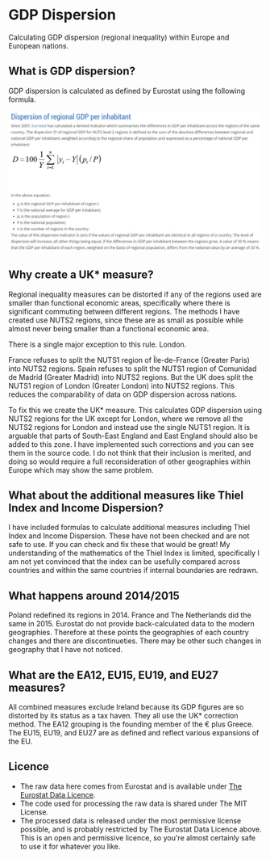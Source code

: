 # GDP Dispersion
Calculating GDP dispersion (regional inequality) within Europe and European nations.

## What is GDP dispersion?
GDP dispersion is calculated as defined by Eurostat using the following formula.

![GDP dispersion formula](DispersionFormula.jpg)

## Why create a UK* measure?
Regional inequality measures can be distorted if any of the regions used are smaller than functional economic areas, specifically where there is significant commuting between different regions. The methods I have created use NUTS2 regions, since these are as small as possible while almost never being smaller than a functional economic area.

There is a single major exception to this rule. London.

France refuses to split the NUTS1 region of Île-de-France (Greater Paris) into NUTS2 regions. Spain refuses to split the NUTS1 region of Comunidad de Madrid (Greater Madrid) into NUTS2 regions. But the UK does split the NUTS1 region of London (Greater London) into NUTS2 regions. This reduces the comparability of data on GDP dispersion across nations.

To fix this we create the UK* measure. This calculates GDP dispersion using NUTS2 regions for the UK except for London, where we remove all the NUTS2 regions for London and instead use the single NUTS1 region. It is arguable that parts of South-East England and East England should also be added to this zone. I have implemented such corrections and you can see them in the source code. I do not think that their inclusion is merited, and doing so would require a full reconsideration of other geographies within Europe which may show the same problem.

## What about the additional measures like Thiel Index and Income Dispersion?
I have included formulas to calculate additional measures including Thiel Index and Income Dispersion. These have not been checked and are not safe to use. If you can check and fix these that would be great! My understanding of the mathematics of the Thiel Index is limited, specifically I am not yet convinced that the index can be usefully compared across countries and within the same countries if internal boundaries are redrawn.

## What happens around 2014/2015
Poland redefined its regions in 2014. France and The Netherlands did the same in 2015. Eurostat do not provide back-calculated data to the modern geographies. Therefore at these points the geographies of each country changes and there are discontinueties. There may be other such changes in geography that I have not noticed.

## What are the EA12, EU15, EU19, and EU27 measures?
All combined measures exclude Ireland because its GDP figures are so distorted by its status as a tax haven. They all use the UK* correction method. The EA12 grouping is the founding member of the € plus Greece. The EU15, EU19, and EU27 are as defined and reflect various expansions of the EU.

## Licence
* The raw data here comes from Eurostat and is available under [The Eurostat Data Licence](https://ec.europa.eu/eurostat/about/policies/copyright).
* The code used for processing the raw data is shared under The MIT License.
* The processed data is released under the most permissive license possible, and is probably restricted by The Eurostat Data Licence above. This is an open and permissive licence, so you're almost certainly safe to use it for whatever you like.

